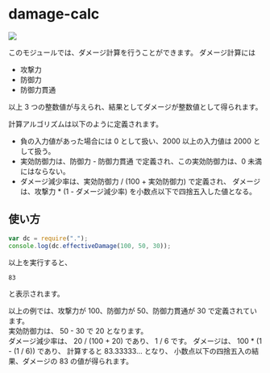 # damage-calc

![](https://github.com/smdktr/damage-calc-4005-gh-actions/workflows/Damage%20Calculation%20Test/badge.svg)

このモジュールでは、ダメージ計算を行うことができます。
ダメージ計算には

- 攻撃力
- 防御力
- 防御力貫通

以上 3 つの整数値が与えられ、結果としてダメージが整数値として得られます。

計算アルゴリズムは以下のように定義されます。

- 負の入力値があった場合には 0 として扱い、2000 以上の入力値は 2000 として扱う。
- 実効防御力は、防御力 - 防御力貫通 で定義され、この実効防御力は、0 未満にはならない。
- ダメージ減少率は、実効防御力 / (100 + 実効防御力) で定義され、
  ダメージは、攻撃力 \* (1 - ダメージ減少率) を小数点以下で四捨五入した値となる。

## 使い方

```js
var dc = require(".");
console.log(dc.effectiveDamage(100, 50, 30));
```

以上を実行すると、

```
83
```

と表示されます。

以上の例では、攻撃力が 100、防御力が 50、防御力貫通が 30 で定義されています。  
実効防御力は、 50 - 30 で 20 となります。  
ダメージ減少率は、 20 / (100 + 20) であり、 1 / 6 です。
ダメージは、 100 \* (1 - (1 / 6)) であり、
計算すると 83.33333... となり、
小数点以下の四捨五入の結果、ダメージの 83 の値が得られます。
